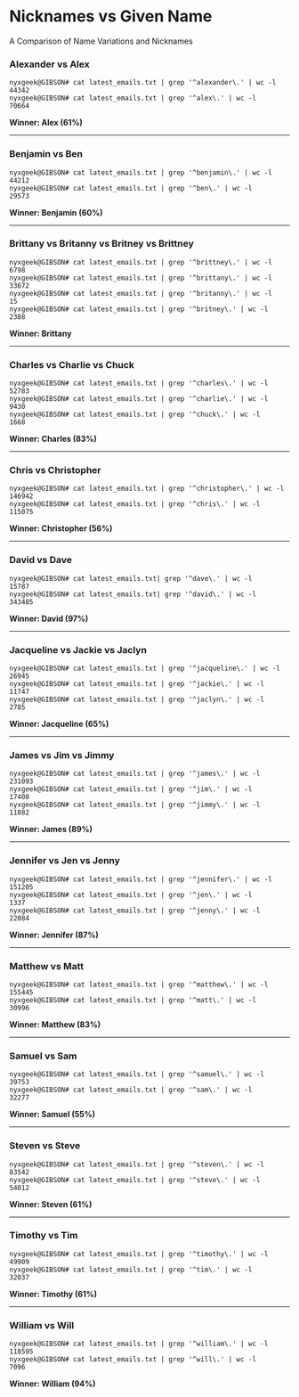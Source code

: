 # Nicknames vs Given Name
A Comparison of Name Variations and Nicknames


### Alexander vs Alex

```
nyxgeek@GIBSON# cat latest_emails.txt | grep '^alexander\.' | wc -l
44342
nyxgeek@GIBSON# cat latest_emails.txt | grep '^alex\.' | wc -l
70664
```
**Winner: Alex (61%)**

---

### Benjamin vs Ben

```
nyxgeek@GIBSON# cat latest_emails.txt | grep '^benjamin\.' | wc -l
44212
nyxgeek@GIBSON# cat latest_emails.txt | grep '^ben\.' | wc -l
29573
```
**Winner: Benjamin (60%)** 

---

### Brittany vs Britanny vs Britney vs Brittney

```
nyxgeek@GIBSON# cat latest_emails.txt | grep '^brittney\.' | wc -l
6798
nyxgeek@GIBSON# cat latest_emails.txt | grep '^brittany\.' | wc -l
33672
nyxgeek@GIBSON# cat latest_emails.txt | grep '^britanny\.' | wc -l
15
nyxgeek@GIBSON# cat latest_emails.txt | grep '^britney\.' | wc -l
2388
```
**Winner: Brittany**

---

### Charles vs Charlie vs Chuck

```
nyxgeek@GIBSON# cat latest_emails.txt | grep '^charles\.' | wc -l
52783
nyxgeek@GIBSON# cat latest_emails.txt | grep '^charlie\.' | wc -l
9430
nyxgeek@GIBSON# cat latest_emails.txt | grep '^chuck\.' | wc -l
1668
```
**Winner: Charles (83%)**

---

### Chris vs Christopher

```
nyxgeek@GIBSON# cat latest_emails.txt | grep '^christopher\.' | wc -l
146942
nyxgeek@GIBSON# cat latest_emails.txt | grep '^chris\.' | wc -l
115075
```
**Winner: Christopher (56%)**

---
### David vs Dave

```
nyxgeek@GIBSON# cat latest_emails.txt| grep '^dave\.' | wc -l
15787
nyxgeek@GIBSON# cat latest_emails.txt| grep '^david\.' | wc -l
343485
```
**Winner: David (97%)**

---

### Jacqueline vs Jackie vs Jaclyn
```
nyxgeek@GIBSON# cat latest_emails.txt | grep '^jacqueline\.' | wc -l
26945
nyxgeek@GIBSON# cat latest_emails.txt | grep '^jackie\.' | wc -l
11747
nyxgeek@GIBSON# cat latest_emails.txt | grep '^jaclyn\.' | wc -l
2785
```
**Winner: Jacqueline (65%)**

---

### James vs Jim vs Jimmy
```
nyxgeek@GIBSON# cat latest_emails.txt | grep '^james\.' | wc -l
231093
nyxgeek@GIBSON# cat latest_emails.txt | grep '^jim\.' | wc -l
17408
nyxgeek@GIBSON# cat latest_emails.txt | grep '^jimmy\.' | wc -l
11882
```
**Winner: James (89%)**

---

### Jennifer vs Jen vs Jenny
```
nyxgeek@GIBSON# cat latest_emails.txt | grep '^jennifer\.' | wc -l
151205
nyxgeek@GIBSON# cat latest_emails.txt | grep '^jen\.' | wc -l
1337
nyxgeek@GIBSON# cat latest_emails.txt | grep '^jenny\.' | wc -l
22084
```
**Winner: Jennifer (87%)**

---

### Matthew vs Matt
```
nyxgeek@GIBSON# cat latest_emails.txt | grep '^matthew\.' | wc -l
155445
nyxgeek@GIBSON# cat latest_emails.txt | grep '^matt\.' | wc -l
30996
```
**Winner: Matthew (83%)**

---

### Samuel vs Sam
```
nyxgeek@GIBSON# cat latest_emails.txt | grep '^samuel\.' | wc -l
39753
nyxgeek@GIBSON# cat latest_emails.txt | grep '^sam\.' | wc -l
32277
```
**Winner: Samuel (55%)**

---

### Steven vs Steve
```
nyxgeek@GIBSON# cat latest_emails.txt | grep '^steven\.' | wc -l
83542
nyxgeek@GIBSON# cat latest_emails.txt | grep '^steve\.' | wc -l
54012
```
**Winner: Steven (61%)**

---

### Timothy vs Tim
```
nyxgeek@GIBSON# cat latest_emails.txt | grep '^timothy\.' | wc -l
49909
nyxgeek@GIBSON# cat latest_emails.txt | grep '^tim\.' | wc -l
32037
```
**Winner: Timothy (61%)**

---

### William vs Will
```
nyxgeek@GIBSON# cat latest_emails.txt | grep '^william\.' | wc -l
118595
nyxgeek@GIBSON# cat latest_emails.txt | grep '^will\.' | wc -l
7096
```
**Winner: William (94%)**

